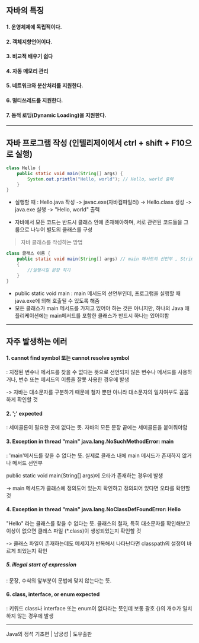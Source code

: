 ## 자바의 특징

#### 1. 운영체제에 독립적이다.

#### 2. 객체지향언어이다.

#### 3. 비교적 배우기 쉽다

#### 4. 자동 메모리 관리

#### 5. 네트워크와 분산처리를 지원한다.

#### 6. 멀티쓰레드를 지원한다.

#### 7. 동적 로딩(Dynamic Loading)을 지원한다.



---

## 자바 프로그램 작성 (인텔리제이에서 ctrl + shift + F10으로 실행)

```java
class Hello {
    public static void main(String[] args) {
        System.out.println("Hello, world"); // Hello, world 출력
    }
}
```

- 실행할 때 : Hello.java 작성 -> javac.exe(자바컴파일러) -> Hello.class 생성 -> java.exe 실행 -> "Hello, world" 출력

- 자바에서 모든 코드는 반드시 클래스 안에 존재해야하며, 서로 관련된 코드들을 그룹으로 나누어 별도의 클래스를 구성



> 자바 클래스를 작성하는 방법

```java
class 클래스 이름 {
    public static void main(String[] args) // main 매서드의 선언부 , String args[] 도 가능
    {
        //실행시킬 문장 적기
    }
}
```

- public static void main : main 메서드의 선언부인데, 프로그램을 실행할 때 java.exe에 의해 호출될 수 있도록 해줌
- 모든 클래스가 main 메서드를 가지고 있어야 하는 것은 아니지만, 하나의 Java 애플리케이션에는 main메서드를 포함한 클래스가 반드시 하나는 있어야함



---

## 자주 발생하는 에러

#### 1. cannot find symbol 또는 cannot resolve symbol

: 지정된 변수나 메서드를 찾을 수 없다는 뜻으로 선언되지 않은 변수나 메서드를 사용하거나, 변수 또는 메서드의 이름을 잘못 사용한 경우에 발생

-> 자바는 대소문자를 구분하기 때문에 철자 뿐만 아니라 대소문자의 일치여부도 꼼꼼하게 확인할 것



#### 2. ';' expected

: 세미콜론이 필요한 곳에 없다는 뜻. 자바의 모든 문장 끝에는 세미콜론을 붙여줘야함



#### 3. Exception in thread "main" java.lang.NoSuchMethodError: main

: 'main'메서드를 찾을 수 없다는 뜻. 실제로 클래스 내에 main 메서드가 존재하지 않거나 메서드 선언부 

public static void main(String[] args)에 오타가 존재하는 경우에 발생

-> main  메서드가 클래스에 정의도어 있는지 확인하고 정의되어 있다면 오타를 확인할 것



#### 4. Exception in thread "main"  java.lang.NoClassDefFoundError: Hello

"Hello" 라는 클래스를 찾을 수 없다는 뜻. 클래스의 철자, 특히 대소문자를 확인해보고 이상이 없으면 클래스 파일 (*.class)이 생성되었는지 확인할 것

-> 클래스 파일이 존재하는데도 메세지가 반복해서 나타난다면 classpath의 설정이 바르게 되었는지 확인



##### 5. illegal start of expression

: 문장, 수식의 앞부분이 문법에 맞지 않는다는 뜻. 



#### 6. class, interface, or enum expected

: 키워드 class나 interface 또는 enum이 없다라는 뜻인데 보통 괄호 {}의 개수가 일치하지 않는 경우에 발생



---

Java의 정석 기초편 | 남궁성 | 도우출판
